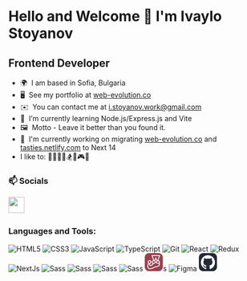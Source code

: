 # Hello and Welcome 👋 I'm Ivaylo Stoyanov
## Frontend Developer


- 🌍&nbsp; I am based in Sofia, Bulgaria
- 🖥️&nbsp; See my portfolio at <a href="https://web-evolution.co/" rel="nofolow">web-evolution.co</a>
- ✉️&nbsp; You can contact me at i.stoyanov.work@gmail.com
- 🌱&nbsp; I’m currently learning Node.js/Express.js and Vite
- 🖼️&nbsp; Motto - Leave it better than you found it.
- 🚀&nbsp; I'm currently working on migrating <a href="https://web-evolution.co/" rel="nofolow">web-evolution.co</a> and <a href="https://tasties.netlify.com/" rel="nofolow">tasties.netlify.com</a> to Next 14
- I like to: 🧗🚴‍♂️🤿🏂🕺🎮🍜

### 📫 Socials
<a href="https://linkedin.com/in/https://www.linkedin.com/in/ivaylo-stoyanov-360a28159/" target="blank">
  <img src="https://raw.githubusercontent.com/danielcranney/readme-generator/main/public/icons/socials/linkedin.svg" width="32" height="32" style="visibility:visible;max-width:100%;">
</a>

<h3 align="left">Languages and Tools:</h3>
<p align="left">
  <img src="https://raw.githubusercontent.com/danielcranney/readme-generator/main/public/icons/skills/html5-colored.svg"
    width="36" height="36" alt="HTML5" style="max-width: 100%;" />
  <img src="https://raw.githubusercontent.com/danielcranney/readme-generator/main/public/icons/skills/css3-colored.svg"
      width="36" height="36" alt="CSS3" style="max-width: 100%;" />
  <img src="https://raw.githubusercontent.com/danielcranney/readme-generator/main/public/icons/skills/javascript-colored.svg"
      width="36" height="36" alt="JavaScript" style="max-width: 100%;" />
  <img src="https://raw.githubusercontent.com/danielcranney/readme-generator/main/public/icons/skills/typescript-colored.svg"
      width="36" height="36" alt="TypeScript" style="max-width: 100%;" />
  <img src="https://raw.githubusercontent.com/danielcranney/readme-generator/main/public/icons/skills/git-colored.svg"
      width="36" height="36" alt="Git" style="max-width: 100%;" />
  <img src="https://raw.githubusercontent.com/danielcranney/readme-generator/main/public/icons/skills/react-colored.svg"
      width="36" height="36" alt="React" style="max-width: 100%;" />
  <img src="https://raw.githubusercontent.com/danielcranney/readme-generator/main/public/icons/skills/redux-colored.svg"
      width="36" height="36" alt="Redux" style="max-width: 100%;" />
  <img src="https://raw.githubusercontent.com/danielcranney/readme-generator/main/public/icons/skills/nextjs-colored-dark.svg"
      width="36" height="36" alt="NextJs" style="max-width: 100%;" />
  <img src="https://raw.githubusercontent.com/danielcranney/readme-generator/main/public/icons/skills/sass-colored.svg"
      width="36" height="36" alt="Sass" style="max-width: 100%;" />
  <img src="https://raw.githubusercontent.com/danielcranney/readme-generator/main/public/icons/skills/vite-colored.svg"
      width="36" height="36" alt="Sass" style="max-width: 100%;" />
  <img src="https://raw.githubusercontent.com/danielcranney/readme-generator/main/public/icons/skills/nodejs-colored.svg"
      width="36" height="36" alt="Sass" style="max-width: 100%;" />
  <img src="https://raw.githubusercontent.com/danielcranney/readme-generator/main/public/icons/skills/express-colored.svg"
      width="36" height="36" alt="Sass" style="max-width: 100%;" />
  <img src="https://raw.githubusercontent.com/tandpfun/skill-icons/main/icons/Jest.svg" width="36" style="max-width: 100%;" />s
  <img src="https://raw.githubusercontent.com/danielcranney/readme-generator/main/public/icons/skills/figma-colored.svg" width="36" height="36" alt="Figma" style="max-width: 100%;" />
  <img src="https://raw.githubusercontent.com/tandpfun/skill-icons/main/icons/Github-Dark.svg" width="36" height="36" alt="Figma" style="max-width: 100%;" />
</p>
